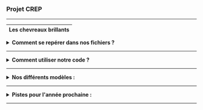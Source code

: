 ### Projet CREP

***

| Les chevreaux brillants |
|-------------|

<details>
  <summary><strong>Comment se repérer dans nos fichiers ?</strong></summary>

Notre projet est divisé en plusieurs dossiers, représentant les différentes évolutions du modèle, numérotées de 1 à 6.  
Dans chacun de ces dossiers, vous trouverez un fichier PDF, résumant les avancées de ce modèle (par rapport aux versions précédentes), ainsi qu'un code Python associé.  

Il peut être nécessaire d'installer sur Python les librairies suivantes :  
`numpy`, `matplotlib`, `datetime`, `math`, `requests`, `shapely.geometry`, `mpl_toolkits.basemap`.

</details>

---
<details>
  <summary><strong>Comment utiliser notre code ?</strong></summary>

Dans un premier temps, il faut exécuter le fichier `MAIN.py`, situé dans le dossier "modèle 6". Dans la console, trois questions successives apparaissent, demandant de renseigner la latitude, longitude du point choisi, et l'année d'étude. Ce code, en s'appuyant sur les fichiers `parametrage_convection.py`, `parametrage_surface.py` et `librairies_puissances`.

Voici un exemple pour la ville de Paris (48.85°N, 2.05°E) en 2024 :
<img src="exemple.png" alt="Exemple : Paris" width="400"/>

</details>

---

<details>
  <summary><strong>Nos différents modèles :</strong></summary>

- <kbd><a href="https://github.com/Pierregb1/CREP/tree/main/Mod%C3%A8le%201">MODELE 1</a></kbd> : Baisse de température la nuit via la loi de Newton et le premier principe.  
- <kbd><a href="https://github.com/Pierregb1/CREP/tree/main/Mod%C3%A8le%202">MODELE 2</a></kbd> : Évolution de la température selon la loi de Stefan.  
- <kbd><a href="https://github.com/Pierregb1/CREP/tree/main/Mod%C3%A8le%203">MODELE 3</a></kbd> : Albédo variable selon latitude/longitude via API.  
- <kbd><a href="https://github.com/Pierregb1/CREP/tree/main/Mod%C3%A8le%204">MODELE 4</a></kbd> : Coefficient de conducto-convexion variable dans le temps.  
- <kbd><a href="https://github.com/Pierregb1/CREP/tree/main/Mod%C3%A8le%205">MODELE 5</a></kbd> : Capacité thermique variable selon eau, glace, terre.  
- <kbd><a href="https://github.com/Pierregb1/CREP/tree/main/Mod%C3%A8le%206">MODELE 6</a></kbd> : Coefficient alpha variable selon le CO₂ atmosphérique.

</details>

---

<details>
  <summary><strong>Pistes pour l'année prochaine :</strong></summary>

Il est clair que certaines puissances cédées par la Terre, et non négligeables, n'ont pas été modélisées par notre groupe.  
Parmi ces dernières, on retrouve notamment l'évapo-transpiration : nous avons effectué des recherches, mais nous ne les avons pas intégrées dans le code.

👉 <kbd><a href="https://github.com/Pierregb1/CREP/blob/main/Pistes%20futures/Mode%CC%80le_e%CC%81vapotranspiration.pdf">À retrouver ici</a></kbd>

</details>

***
